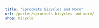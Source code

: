 ```yaml
---
title: "Sprockets Bicycles and More"
url: /porter/sprockets-bicycles-and-more/
shop: bicycle
---
```

